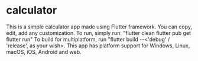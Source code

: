 # calculator

This is a simple calculator app made using Flutter framework. You can copy, edit, add any customization. 
To run, simply run: "flutter clean
                     flutter pub get
                     flutter run"
To build for multiplatform, run "flutter build <app format according you want> --<'debug' / 'release', as your wish>.
This app has platform support for Windows, Linux, macOS, iOS, Android and web.
